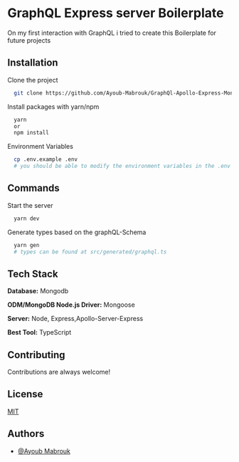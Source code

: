 
# GraphQL Express server Boilerplate

On my first interaction with GraphQL i tried to create this Boilerplate for future projects



## Installation

Clone the project

```bash
  git clone https://github.com/Ayoub-Mabrouk/GraphQl-Apollo-Express-Mongoose-BoilerPlate
```


Install packages with yarn/npm

```bash
  yarn
  or
  npm install
```
Environment Variables

```bash
  cp .env.example .env
  # you should be able to modify the environment variables in the .env .
```

## Commands

Start the server

```bash
  yarn dev
```
Generate types based on the graphQL-Schema

```bash
  yarn gen
  # types can be found at src/generated/graphql.ts
```

## Tech Stack

**Database:** Mongodb

**ODM/MongoDB Node.js Driver:** Mongoose
 
**Server:** Node, Express,Apollo-Server-Express

**Best Tool:** TypeScript



## Contributing

Contributions are always welcome!




## License

[MIT](https://choosealicense.com/licenses/mit/)


## Authors

- [@Ayoub Mabrouk](https://www.github.com/Ayoub-Mabrouk)

